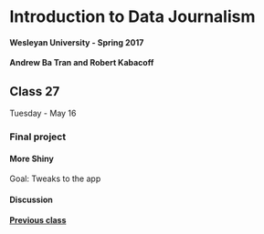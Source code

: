 # Introduction to Data Journalism
  
#### Wesleyan University - Spring 2017
  
**Andrew Ba Tran and Robert Kabacoff**
  
## Class 27
Tuesday - May 16
                             
### Final project
                             
#### More Shiny
                             
Goal: Tweaks to the app
                             
#### Discussion

    
**[Previous class](class28.md)**
